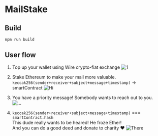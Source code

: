 # MailStake

## Build
```
npm run build
```
## User flow
1. Top up your wallet using Wire crypto-fiat exchange
![1](http://51.144.236.228:30684/images/img7.jpg)

2. Stake Ethereum to make your mail more valuable.
`keccak256(sender+receiver+subject+message+timestamp)` -> smartContract
![Hi](http://51.144.236.228:30684/images/img3.png)

3. You have a priority message! Somebody wants to reach out to you.  
![...](http://51.144.236.228:30684/images/img6.jpg)

4. `keccak256(sender+receiver+subject+message+timestamp)` === `smartContract.hash`  
This dude really wants to be heared! He froze Ether!  
And you can do a good deed and donate to charity ❤️
![There](http://51.144.236.228:30684/images/img4.png)


